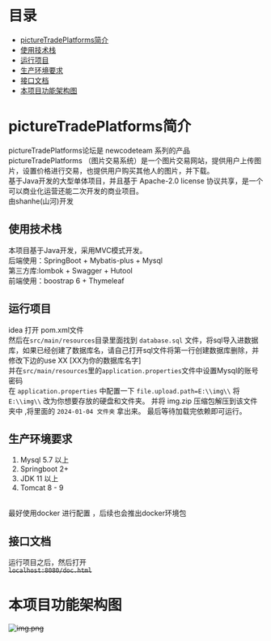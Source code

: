 # 目录
* <a href="#pictureTradePlatforms简介">pictureTradePlatforms简介</a>
* <a href="#使用技术栈">使用技术栈</a>
* <a href="#运行项目">运行项目</a>
* <a href="#生产环境要求">生产环境要求</a>
* <a href="#接口文档">接口文档</a>
* <a href="#生产环境要求">本项目功能架构图</a>

# pictureTradePlatforms简介
pictureTradePlatforms论坛是 newcodeteam 系列的产品<br>
pictureTradePlatforms （图片交易系统）是一个图片交易网站，提供用户上传图片，设置价格进行交易，也提供用户购买其他人的图片，并下载。<br>
基于Java开发的大型单体项目，并且基于 Apache-2.0 license 协议共享，是一个可以商业化运营还能二次开发的商业项目。<br>
由shanhe(山河)开发<br>

## 使用技术栈
本项目基于Java开发，采用MVC模式开发。<br>
后端使用：SpringBoot + Mybatis-plus + Mysql <br>
第三方库:lombok + Swagger + Hutool  <br>
前端使用：boostrap 6 + Thymeleaf 

## 运行项目
idea 打开 pom.xml文件<br>
然后在`src/main/resources`目录里面找到 `database.sql` 文件，将sql导入进数据库，如果已经创建了数据库名，请自己打开sql文件将第一行创建数据库删除，并修改下边的use XX [XX为你的数据库名字]<br>
并在`src/main/resources`里的`application.properties`文件中设置Mysql的账号密码<br>
在 `application.properties` 中配置一下 `file.upload.path=E:\\img\\` 将 `E:\\img\\` 改为你想要存放的硬盘和文件夹。
并将 img.zip 压缩包解压到该文件夹中 ,将里面的 `2024-01-04 文件夹` 拿出来。 
最后等待加载完依赖即可运行。

## 生产环境要求
1. Mysql 5.7 以上
2. Springboot 2+
3. JDK 11 以上
4. Tomcat 8 - 9 
<br>
最好使用docker 进行配置 ，后续也会推出docker环境包

## 接口文档
运行项目之后，然后打开<br>
~~`localhost:8080/doc.html`~~


# 本项目功能架构图
~~![img.png](src/main/resources/assets/img.png)~~
